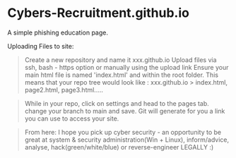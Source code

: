 # Cybers-Recruitment.github.io

A simple phishing education page. 

Uploading Files to site: 
  > Create a new repository and name it xxx.github.io
  > Upload files via ssh, bash - https option or manually using the upload link
  > Ensure your main html file is named 'index.html' and within the root folder. 
        This means that your repo tree would look like : xxx.github.io > index.html, page2.html, page3.html.....   
        
  > While in your repo, click on settings and head to the pages tab. 
        change your branch to main and save. Git will generate for you a link you can use to access your site. 
        
  > From here: I hope you pick up cyber security - an opportunity to be great at system & security administration(Win + Linux), 
        inform/advice, analyse, hack(green/white/blue) or reverse-engineer LEGALLY :) 
